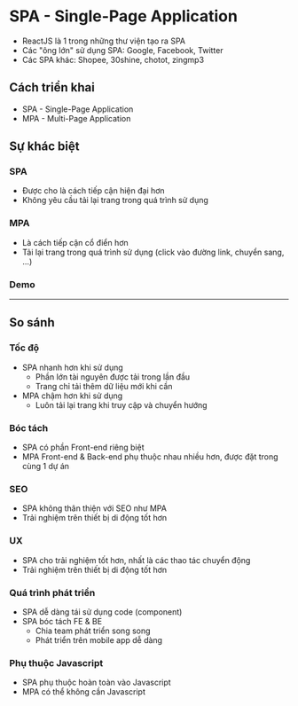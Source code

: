# SPA - Single-Page Application
- ReactJS là 1 trong những thư viện tạo ra SPA
- Các "ông lớn" sử dụng SPA: Google, Facebook, Twitter
- Các SPA khác: Shopee, 30shine, chotot, zingmp3

## Cách triển khai
- SPA - Single-Page Application
- MPA - Multi-Page Application

## Sự khác biệt

### SPA
- Được cho là cách tiếp cận hiện đại hơn
- Không yêu cầu tải lại trang trong quá trình sử dụng

### MPA
- Là cách tiếp cận cổ điển hơn
- Tải lại trang trong quá trình sử dụng (click vào đường link, chuyển sang, ...)

### Demo

---

## So sánh

### Tốc độ
- SPA nhanh hơn khi sử dụng
    - Phần lớn tài nguyên được tải trong lần đầu
    - Trang chỉ tải thêm dữ liệu mới khi cần
- MPA chậm hơn khi sử dụng
    - Luôn tải lại trang khi truy cập và chuyển hướng

### Bóc tách
- SPA có phần Front-end riêng biệt
- MPA Front-end & Back-end phụ thuộc nhau nhiều hơn, được đặt trong cùng 1 dự án

### SEO
- SPA không thân thiện với SEO như MPA
- Trải nghiệm trên thiết bị di động tốt hơn

### UX
- SPA cho trải nghiệm tốt hơn, nhất là các thao tác chuyển động
- Trải nghiệm trên thiết bị di động tốt hơn

### Quá trình phát triển 
- SPA dễ dàng tái sử dụng code (component)
- SPA bóc tách FE & BE
    - Chia team phát triển song song
    - Phát triển trên mobile app dễ dàng

### Phụ thuộc Javascript
- SPA phụ thuộc hoàn toàn vào Javascript
- MPA có thể không cần Javascript
